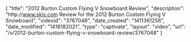 {
    "title": "2012 Burton Custom Flying V Snowboard Review",
    "description": "http:\/\/www.skis.com Review for the 2012 Burton Custom Flying V Snowboard",
    "videoid": "3767048",
    "date_created": "1411361256",
    "date_modified": "1418182021",
    "type": "captivate",
    "layout": "video",
    "url": "\/v\/2012-burton-custom-flying-v-snowboard-review\/3767048"
}